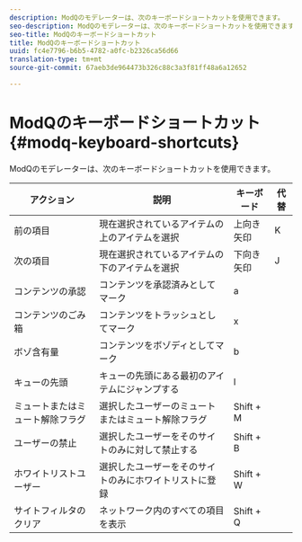 ```yaml
---
description: ModQのモデレーターは、次のキーボードショートカットを使用できます。
seo-description: ModQのモデレーターは、次のキーボードショートカットを使用できます。
seo-title: ModQのキーボードショートカット
title: ModQのキーボードショートカット
uuid: fc4e7796-b6b5-4782-a0fc-b2326ca56d66
translation-type: tm+mt
source-git-commit: 67aeb3de964473b326c88c3a3f81ff48a6a12652

---
```



# ModQのキーボードショートカット{#modq-keyboard-shortcuts}

ModQのモデレーターは、次のキーボードショートカットを使用できます。

| アクション | 説明 | キーボード | 代替 |
|---|---|---|---|
| 前の項目 | 現在選択されているアイテムの上のアイテムを選択 | 上向き矢印 | K |
| 次の項目 | 現在選択されているアイテムの下のアイテムを選択 | 下向き矢印 | J |
| コンテンツの承認 | コンテンツを承認済みとしてマーク | a |  |
| コンテンツのごみ箱 | コンテンツをトラッシュとしてマーク | x |  |
| ボゾ含有量 | コンテンツをボゾディとしてマーク | b |  |
| キューの先頭 | キューの先頭にある最初のアイテムにジャンプする | l |  |
| ミュートまたはミュート解除フラグ | 選択したユーザーのミュートまたはミュート解除フラグ | Shift + M |  |
| ユーザーの禁止 | 選択したユーザーをそのサイトのみに対して禁止する | Shift + B |  |
| ホワイトリストユーザー | 選択したユーザーをそのサイトのみにホワイトリストに登録 | Shift + W |  |
| サイトフィルタのクリア | ネットワーク内のすべての項目を表示 | Shift + Q |  |

